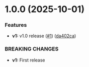 # 1.0.0 (2025-10-01)


### Features

* **v1:** v1.0 release ([#1](https://github.com/ragaeeb/quilliyo/issues/1)) ([da402ca](https://github.com/ragaeeb/quilliyo/commit/da402cadd4ca64a01c9524979280f8c33ee30a68))


### BREAKING CHANGES

* **v1:** First release
